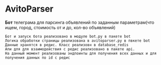 # AvitoParser
**Бот** телеграма для парсинга объявлений по заданным параметрам(что ищем, город, стоимость от и до, кол-во объявлений)
````
Бот и запуск бота реализовано в модуле bot.py в пакете bot
Логика обработки страницы реализована в avitoparser.py в пвкете bot
Данные хранятся в редис. Класс реализовн в database_redis
Апи для для взаимодействия с редис реализовано в пакете api. 
На данный момент реализованы эндпоинты для получения всех данных и для получения данных по id с редис

